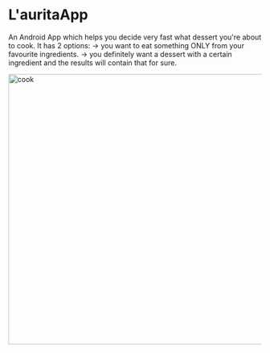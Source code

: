 # L'auritaApp
An Android App which helps you decide very fast what dessert you're about to cook. 
It has 2 options: 
-> you want to eat something ONLY from your favourite ingredients.
-> you definitely want a dessert with a certain ingredient and the results will contain that for sure.

<img width="538" alt="cook" src="https://user-images.githubusercontent.com/76532615/157717079-cef6c210-bcc2-44eb-a3f9-6d5d7e488bfe.png">
